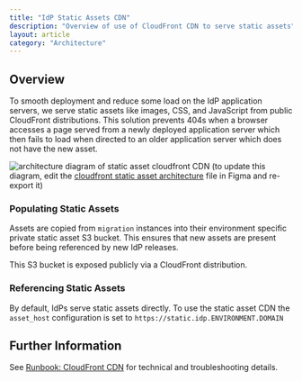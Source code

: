 ```yaml
---
title: "IdP Static Assets CDN"
description: "Overview of use of CloudFront CDN to serve static assets"
layout: article
category: "Architecture"
---
```


## Overview

To smooth deployment and reduce some load on the IdP application servers, we serve static assets
like images, CSS, and JavaScript from public CloudFront distributions.   This solution prevents
404s when a browser accesses a page served from a newly deployed application server which then fails to
load when directed to an older application server which does not have the new asset.

![architecture diagram of static asset cloudfront CDN]({{site.baseurl}}/images/static-cdn-diagram.png)
(to update this diagram, edit the [cloudfront static asset architecture][figma] file in Figma and re-export it)

[figma]: https://www.figma.com/file/EyRJkb84OMXEKLhKfmSkGA/cloudfront-static-asset-architecture

### Populating Static Assets

Assets are copied from `migration` instances into their environment specific private static asset
S3 bucket.  This ensures that new assets are present before being referenced by new IdP releases.

This S3 bucket is exposed publicly via a CloudFront distribution.

### Referencing Static Assets

By default, IdPs serve static assets directly.  To use the static asset CDN the `asset_host`
configuration is set to `https://static.idp.ENVIRONMENT.DOMAIN`

## Further Information

See [Runbook: CloudFront CDN](https://github.com/18F/identity-devops/wiki/Runbook:-CloudFront-CDN) for technical
and troubleshooting details.

